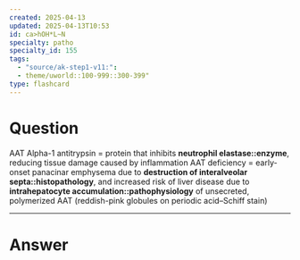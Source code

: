 ```yaml
---
created: 2025-04-13
updated: 2025-04-13T10:53
id: ca>hOH*L~N
specialty: patho
specialty_id: 155
tags:
  - "source/ak-step1-v11:": 
  - theme/uworld::100-999::300-399"
type: flashcard
---
```


# Question
AAT Alpha-1 antitrypsin = protein that inhibits **neutrophil elastase::enzyme**, reducing tissue damage caused by inflammation  AAT deficiency = early-onset panacinar emphysema due to **destruction of interalveolar septa::histopathology**, and increased risk of liver disease due to **intrahepatocyte accumulation::pathophysiology** of unsecreted, polymerized AAT (reddish-pink globules on periodic acid–Schiff stain)

---

# Answer
